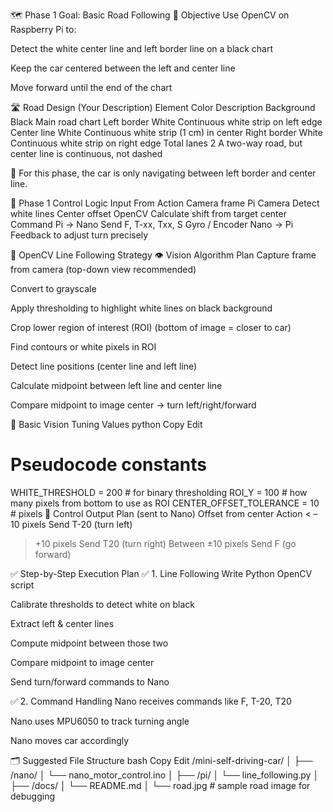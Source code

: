 
🗺️ Phase 1 Goal: Basic Road Following
🎯 Objective
Use OpenCV on Raspberry Pi to:

Detect the white center line and left border line on a black chart

Keep the car centered between the left and center line

Move forward until the end of the chart

🛣️ Road Design (Your Description)
Element	Color	Description
Background	Black	Main road chart
Left border	White	Continuous white strip on left edge
Center line	White	Continuous white strip (1 cm) in center
Right border	White	Continuous white strip on right edge
Total lanes	2	A two-way road, but center line is continuous, not dashed

📌 For this phase, the car is only navigating between left border and center line.

🧠 Phase 1 Control Logic
Input	From	Action
Camera frame	Pi Camera	Detect white lines
Center offset	OpenCV	Calculate shift from target center
Command	Pi → Nano	Send F, T-xx, Txx, S
Gyro / Encoder	Nano → Pi	Feedback to adjust turn precisely

🧮 OpenCV Line Following Strategy
👁️ Vision Algorithm Plan
Capture frame from camera (top-down view recommended)

Convert to grayscale

Apply thresholding to highlight white lines on black background

Crop lower region of interest (ROI) (bottom of image = closer to car)

Find contours or white pixels in ROI

Detect line positions (center line and left line)

Calculate midpoint between left line and center line

Compare midpoint to image center → turn left/right/forward

🧪 Basic Vision Tuning Values
python
Copy
Edit
# Pseudocode constants
WHITE_THRESHOLD = 200  # for binary thresholding
ROI_Y = 100            # how many pixels from bottom to use as ROI
CENTER_OFFSET_TOLERANCE = 10  # pixels
🧠 Control Output Plan (sent to Nano)
Offset from center	Action
< –10 pixels	Send T-20 (turn left)
> +10 pixels	Send T20 (turn right)
Between ±10 pixels	Send F (go forward)

✅ Step-by-Step Execution Plan
✅ 1. Line Following
 Write Python OpenCV script

 Calibrate thresholds to detect white on black

 Extract left & center lines

 Compute midpoint between those two

 Compare midpoint to image center

 Send turn/forward commands to Nano

✅ 2. Command Handling
 Nano receives commands like F, T-20, T20

 Nano uses MPU6050 to track turning angle

 Nano moves car accordingly

🗂️ Suggested File Structure
bash
Copy
Edit
/mini-self-driving-car/
│
├── /nano/
│   └── nano_motor_control.ino
│
├── /pi/
│   └── line_following.py
│
├── /docs/
│   └── README.md
│
└── road.jpg  # sample road image for debugging
